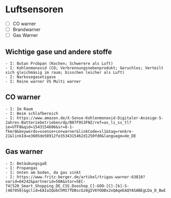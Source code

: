 # Luftsensoren

- [ ] CO warner
- [ ] Brandwarner
- [ ] Gas Warner

## Wichtige gase und andere stoffe
    - I: Butan Probpan (Kochen; Schwerere als Luft) 
    - I: Kohlenmonoxid (CO; Verbrennungsnebenprodukt; Geruchlos; Verteilt sich gleichmäsig im raum; bisschen leicher als Luft) 
    - I: Narkosegasetigase
    - I: Reine warner VS Multi warner

## CO warner
    - I: Im Raum 
    - I: Beim schlafbereich
    - I: https://www.amazon.de/X-Sense-Kohlenmonoxid-Digitaler-Anzeige-5-Jahres-Batteriebetrieben/dp/B07F9S3FNZ/ref=as_li_ss_tl?ie=UTF8&qid=1543154686&sr=8-1-fkmr0&keywords=xsense+co+warner&linkCode=sl1&tag=renkre-21&linkId=e3605de58912fe3534315462d1250fd0&language=de_DE
## Gas warner
    - I: Betäubungsgaß
    - I: Propangas
    - I: Unten am boden, da gas sinkt
    - I: https://www.fritz-berger.de/artikel/trigas-warner-63810?varid=64242&partnerid=50A&xtor=SEC-74[520_Smart_Shopping_DE_CSS_Dooshop_C]-GOO-[C]-[b]-S-[487050]&gclid=EAIaIQobChMI7fDBscGz8gIV6YODBx2xQAqeEAQYASABEgLDa_D_BwE
